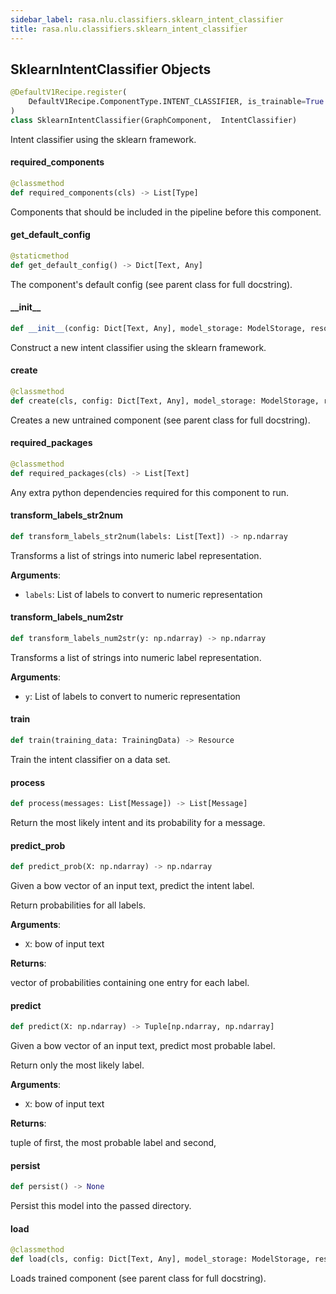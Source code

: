 ```yaml
---
sidebar_label: rasa.nlu.classifiers.sklearn_intent_classifier
title: rasa.nlu.classifiers.sklearn_intent_classifier
---
```

## SklearnIntentClassifier Objects

```python
@DefaultV1Recipe.register(
    DefaultV1Recipe.ComponentType.INTENT_CLASSIFIER, is_trainable=True
)
class SklearnIntentClassifier(GraphComponent,  IntentClassifier)
```

Intent classifier using the sklearn framework.

#### required\_components

```python
@classmethod
def required_components(cls) -> List[Type]
```

Components that should be included in the pipeline before this component.

#### get\_default\_config

```python
@staticmethod
def get_default_config() -> Dict[Text, Any]
```

The component&#x27;s default config (see parent class for full docstring).

#### \_\_init\_\_

```python
def __init__(config: Dict[Text, Any], model_storage: ModelStorage, resource: Resource, clf: "sklearn.model_selection.GridSearchCV" = None, le: Optional["sklearn.preprocessing.LabelEncoder"] = None) -> None
```

Construct a new intent classifier using the sklearn framework.

#### create

```python
@classmethod
def create(cls, config: Dict[Text, Any], model_storage: ModelStorage, resource: Resource, execution_context: ExecutionContext) -> SklearnIntentClassifier
```

Creates a new untrained component (see parent class for full docstring).

#### required\_packages

```python
@classmethod
def required_packages(cls) -> List[Text]
```

Any extra python dependencies required for this component to run.

#### transform\_labels\_str2num

```python
def transform_labels_str2num(labels: List[Text]) -> np.ndarray
```

Transforms a list of strings into numeric label representation.

**Arguments**:

- `labels`: List of labels to convert to numeric representation

#### transform\_labels\_num2str

```python
def transform_labels_num2str(y: np.ndarray) -> np.ndarray
```

Transforms a list of strings into numeric label representation.

**Arguments**:

- `y`: List of labels to convert to numeric representation

#### train

```python
def train(training_data: TrainingData) -> Resource
```

Train the intent classifier on a data set.

#### process

```python
def process(messages: List[Message]) -> List[Message]
```

Return the most likely intent and its probability for a message.

#### predict\_prob

```python
def predict_prob(X: np.ndarray) -> np.ndarray
```

Given a bow vector of an input text, predict the intent label.

Return probabilities for all labels.

**Arguments**:

- `X`: bow of input text

**Returns**:

vector of probabilities containing one entry for each label.

#### predict

```python
def predict(X: np.ndarray) -> Tuple[np.ndarray, np.ndarray]
```

Given a bow vector of an input text, predict most probable label.

Return only the most likely label.

**Arguments**:

- `X`: bow of input text

**Returns**:

tuple of first, the most probable label and second,

#### persist

```python
def persist() -> None
```

Persist this model into the passed directory.

#### load

```python
@classmethod
def load(cls, config: Dict[Text, Any], model_storage: ModelStorage, resource: Resource, execution_context: ExecutionContext, **kwargs: Any, ,) -> SklearnIntentClassifier
```

Loads trained component (see parent class for full docstring).

